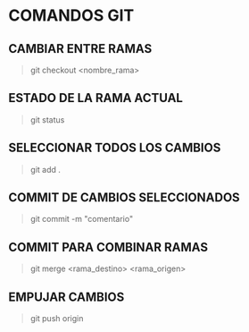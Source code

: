 # COMANDOS GIT 

## CAMBIAR ENTRE RAMAS
> git checkout <nombre_rama>

## ESTADO DE LA RAMA ACTUAL
> git status

## SELECCIONAR TODOS LOS CAMBIOS
> git add .

## COMMIT DE CAMBIOS SELECCIONADOS
> git commit -m "comentario"

## COMMIT PARA COMBINAR RAMAS
> git merge <rama_destino> <rama_origen>

## EMPUJAR CAMBIOS
> git push origin <rama>
